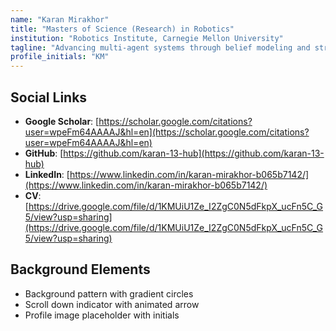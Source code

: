 ```yaml
---
name: "Karan Mirakhor"
title: "Masters of Science (Research) in Robotics"
institution: "Robotics Institute, Carnegie Mellon University"
tagline: "Advancing multi-agent systems through belief modeling and strategic decision-making"
profile_initials: "KM"
---
```


## Social Links

- **Google Scholar**: [https://scholar.google.com/citations?user=wpeFm64AAAAJ&hl=en](https://scholar.google.com/citations?user=wpeFm64AAAAJ&hl=en)
- **GitHub**: [https://github.com/karan-13-hub](https://github.com/karan-13-hub)
- **LinkedIn**: [https://www.linkedin.com/in/karan-mirakhor-b065b7142/](https://www.linkedin.com/in/karan-mirakhor-b065b7142/)
- **CV**: [https://drive.google.com/file/d/1KMUiU1Ze_I2ZgC0N5dFkpX_ucFn5C_G5/view?usp=sharing](https://drive.google.com/file/d/1KMUiU1Ze_I2ZgC0N5dFkpX_ucFn5C_G5/view?usp=sharing)

## Background Elements

- Background pattern with gradient circles
- Scroll down indicator with animated arrow
- Profile image placeholder with initials
